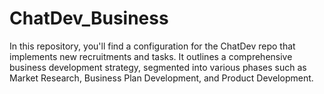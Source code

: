 # ChatDev_Business
In this repository, you'll find a configuration for the ChatDev repo that implements new recruitments and tasks. It outlines a comprehensive business development strategy, segmented into various phases such as Market Research, Business Plan Development, and Product Development.
